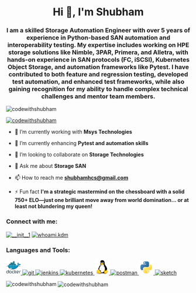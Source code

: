 <h1 align="center">Hi 👋, I'm Shubham</h1>
<h3 align="center">I am a skilled Storage Automation Engineer with over 5 years of experience in Python-based SAN automation and interoperability testing. My expertise includes working on HPE storage solutions like Nimble, 3PAR, Primera, and Alletra, with hands-on experience in SAN protocols (FC, iSCSI), Kubernetes Object Storage, and automation frameworks like Pytest. I have contributed to both feature and regression testing, developed test automation, and enhanced test frameworks, while also gaining recognition for my ability to handle complex technical challenges and mentor team members.</h3>

<p align="left"> <img src="https://komarev.com/ghpvc/?username=codewithshubham&label=Profile%20views&color=0e75b6&style=flat" alt="codewithshubham" /> </p>

<p align="left"> <a href="https://github.com/ryo-ma/github-profile-trophy"><img src="https://github-profile-trophy.vercel.app/?username=codewithshubham" alt="codewithshubham" /></a> </p>

- 🔭 I’m currently working with **Msys Technologies**

- 🌱 I’m currently enhancing **Pytest and automation skills**

- 👯 I’m looking to collaborate on **Storage Technologies**

- 💬 Ask me about **Storage SAN**

- 📫 How to reach me **shubhamhcs@gmail.com**

- ⚡ Fun fact **I'm a strategic mastermind on the chessboard with a solid 750+ ELO—just one brilliant move away from world domination... or at least not blundering my queen!**

<h3 align="left">Connect with me:</h3>
<p align="left">
<a href="https://instagram.com/__init__1" target="blank"><img align="center" src="https://raw.githubusercontent.com/rahuldkjain/github-profile-readme-generator/master/src/images/icons/Social/instagram.svg" alt="__init__1" height="30" width="40" /></a>
<a href="https://www.topcoder.com/members/whoami.kdm" target="blank"><img align="center" src="https://raw.githubusercontent.com/rahuldkjain/github-profile-readme-generator/master/src/images/icons/Social/topcoder.svg" alt="whoami.kdm" height="30" width="40" /></a>
</p>

<h3 align="left">Languages and Tools:</h3>
<p align="left"> <a href="https://www.docker.com/" target="_blank" rel="noreferrer"> <img src="https://raw.githubusercontent.com/devicons/devicon/master/icons/docker/docker-original-wordmark.svg" alt="docker" width="40" height="40"/> </a> <a href="https://git-scm.com/" target="_blank" rel="noreferrer"> <img src="https://www.vectorlogo.zone/logos/git-scm/git-scm-icon.svg" alt="git" width="40" height="40"/> </a> <a href="https://www.jenkins.io" target="_blank" rel="noreferrer"> <img src="https://www.vectorlogo.zone/logos/jenkins/jenkins-icon.svg" alt="jenkins" width="40" height="40"/> </a> <a href="https://kubernetes.io" target="_blank" rel="noreferrer"> <img src="https://www.vectorlogo.zone/logos/kubernetes/kubernetes-icon.svg" alt="kubernetes" width="40" height="40"/> </a> <a href="https://www.linux.org/" target="_blank" rel="noreferrer"> <img src="https://raw.githubusercontent.com/devicons/devicon/master/icons/linux/linux-original.svg" alt="linux" width="40" height="40"/> </a> <a href="https://postman.com" target="_blank" rel="noreferrer"> <img src="https://www.vectorlogo.zone/logos/getpostman/getpostman-icon.svg" alt="postman" width="40" height="40"/> </a> <a href="https://www.python.org" target="_blank" rel="noreferrer"> <img src="https://raw.githubusercontent.com/devicons/devicon/master/icons/python/python-original.svg" alt="python" width="40" height="40"/> </a> <a href="https://www.sketch.com/" target="_blank" rel="noreferrer"> <img src="https://www.vectorlogo.zone/logos/sketchapp/sketchapp-icon.svg" alt="sketch" width="40" height="40"/> </a> </p>

<p><img align="left" src="https://github-readme-stats.vercel.app/api/top-langs?username=codewithshubham&show_icons=true&locale=en&layout=compact" alt="codewithshubham" /></p>

<p>&nbsp;<img align="center" src="https://github-readme-stats.vercel.app/api?username=codewithshubham&show_icons=true&locale=en" alt="codewithshubham" /></p>
